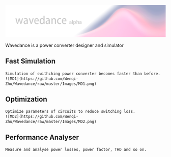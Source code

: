 ![Banner](https://github.com/Wenqi-Zhu/Wavedance/raw/master/LogoAlpha.png)

Wavedance is a power converter designer and simulator

## Fast Simulation
    Simulation of swithching power converter becomes faster than before.
    ![MD1](https://github.com/Wenqi-Zhu/Wavedance/raw/master/Images/MD1.png)
## Optimization
    Optimize parameters of circuits to reduce switching loss.
    ![MD2](https://github.com/Wenqi-Zhu/Wavedance/raw/master/Images/MD2.png)
## Performance Analyser
    Measure and analyse power losses, power factor, THD and so on.
